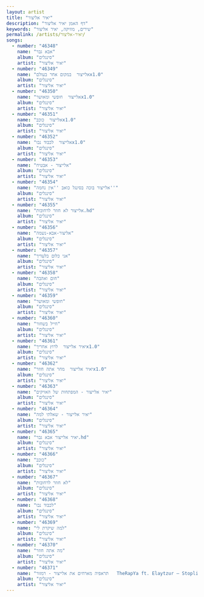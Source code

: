 ```yaml
---
layout: artist
title: "יאיר אליצור"
description: "דף האמן יאיר אליצור"
keywords: "שירים, מוזיקה, יאיר אליצור"
permalink: /artists/יאיר-אליצור/
songs:
  - number: "46348"
    name: "אבא גבר"
    album: "סינגלים"
    artist: "יאיר אליצור"
  - number: "46349"
    name: "אלייצור  במקום אחר בעולםx1.0"
    album: "סינגלים"
    artist: "יאיר אליצור"
  - number: "46350"
    name: "אלייצור  חופשי ומאושרx1.0"
    album: "סינגלים"
    artist: "יאיר אליצור"
  - number: "46351"
    name: "אלייצור  כוכבx1.0"
    album: "סינגלים"
    artist: "יאיר אליצור"
  - number: "46352"
    name: "אלייצור  לכבוד נבוx1.0"
    album: "סינגלים"
    artist: "יאיר אליצור"
  - number: "46353"
    name: "אלייצור - אבטיח"
    album: "סינגלים"
    artist: "יאיר אליצור"
  - number: "46354"
    name: "אלייצור בוכה בסינגל כואב ''אין נחמה''"
    album: "סינגלים"
    artist: "יאיר אליצור"
  - number: "46355"
    name: "אלייצור לא חוזר לרחובות.hd"
    album: "סינגלים"
    artist: "יאיר אליצור"
  - number: "46356"
    name: "אליצור-אבא-נשמה"
    album: "סינגלים"
    artist: "יאיר אליצור"
  - number: "46357"
    name: "אני כלום בלעדיך"
    album: "סינגלים"
    artist: "יאיר אליצור"
  - number: "46358"
    name: "חום ואהבה"
    album: "סינגלים"
    artist: "יאיר אליצור"
  - number: "46359"
    name: "חופשי ומאושר"
    album: "סינגלים"
    artist: "יאיר אליצור"
  - number: "46360"
    name: "חייל בשחור"
    album: "סינגלים"
    artist: "יאיר אליצור"
  - number: "46361"
    name: "יאיר אלייצור  לרוץ אחריךx1.0"
    album: "סינגלים"
    artist: "יאיר אליצור"
  - number: "46362"
    name: "יאיר אלייצור  מחר אתה חוזרx1.0"
    album: "סינגלים"
    artist: "יאיר אליצור"
  - number: "46363"
    name: "יאיר אלייצור - המפתחות של האזיקים"
    album: "סינגלים"
    artist: "יאיר אליצור"
  - number: "46364"
    name: "יאיר אלייצור - שאלתי למה"
    album: "סינגלים"
    artist: "יאיר אליצור"
  - number: "46365"
    name: "יאיר אלייצור אבא גבר.hd"
    album: "סינגלים"
    artist: "יאיר אליצור"
  - number: "46366"
    name: "כוכב"
    album: "סינגלים"
    artist: "יאיר אליצור"
  - number: "46367"
    name: "לא חוזר לרחובות"
    album: "סינגלים"
    artist: "יאיר אליצור"
  - number: "46368"
    name: "לכבוד נבו"
    album: "סינגלים"
    artist: "יאיר אליצור"
  - number: "46369"
    name: "למה שיקרת לי"
    album: "סינגלים"
    artist: "יאיר אליצור"
  - number: "46370"
    name: "מה אתה חוזר"
    album: "סינגלים"
    artist: "יאיר אליצור"
  - number: "46371"
    name: "תראפיה מארחים את אלייצור - רמזור   TheRapYa ft. Elaytzur – Stoplight (Prod by. Yona Ben-dov)"
    album: "סינגלים"
    artist: "יאיר אליצור"
---
```

